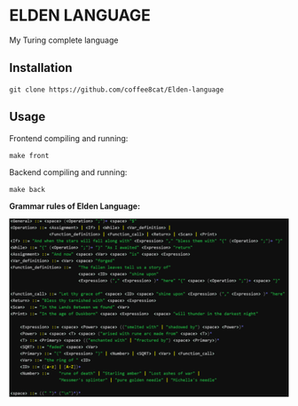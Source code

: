 # ELDEN LANGUAGE

My Turing complete language

## Installation
```shell
git clone https://github.com/coffee8cat/Elden-language
```

## Usage

Frontend compiling and running:
```shell
make front
```
Backend compiling and running:
```shell
make back
```

**Grammar rules of Elden Language:**

![picture](pictures//Grammar_rules.png)
